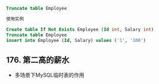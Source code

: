 ```sql
Truncate table Employee

使用实例

Create table If Not Exists Employee (Id int, Salary int)
Truncate table Employee
insert into Employee (Id, Salary) values ('1', '100')
```

## 176. 第二高的薪水

- 多场景下MySQL临时表的作用